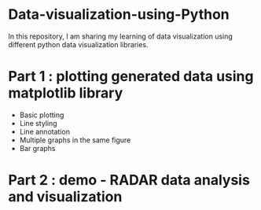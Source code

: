 # Data-visualization-using-Python
In this repository, I am sharing my learning of data visualization using different python data visualization libraries.

# Part 1 : plotting generated data using matplotlib library
  - Basic plotting
  - Line styling
  - Line annotation
  - Multiple graphs in the same figure
  - Bar graphs

# Part 2 : demo - RADAR data analysis and visualization


